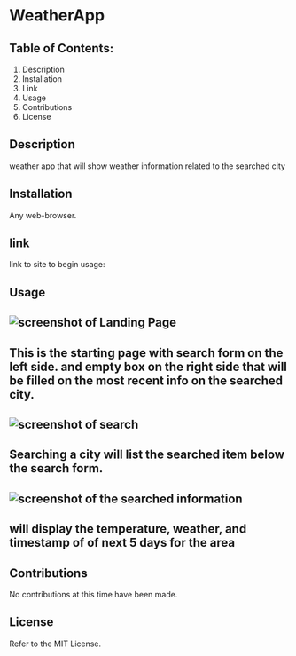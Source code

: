 # WeatherApp
## Table of Contents:
1. Description
2. Installation
3. Link
4. Usage
5. Contributions
6. License

## Description
weather app that will show weather information related to the searched city

## Installation
Any web-browser.

## link
 link to site to begin usage:

## Usage
![screenshot of Landing Page](https://i.imgur.com/12E5HTF.png)
---
 This is the starting page with search form on the left side. and empty box on the right side that will be filled on the most recent info on the searched city.
 ---
![screenshot of search](https://i.imgur.com/dhQG9A3.png)
---
Searching a city will list the searched item below the search form.
---
![screenshot of the searched information](https://i.imgur.com/pFVVQpG.png)
---
will display the temperature, weather, and timestamp of of next 5 days for the area
---

## Contributions
No contributions at this time have been made.

## License
Refer to the MIT License.
